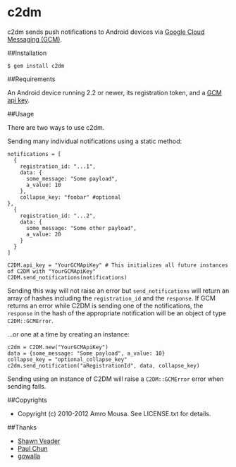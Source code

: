 # c2dm

c2dm sends push notifications to Android devices via [Google Cloud Messaging (GCM)](http://code.google.com/android/c2dm/index.html).

##Installation

    $ gem install c2dm
    
##Requirements

An Android device running 2.2 or newer, its registration token, and a [GCM api key](https://code.google.com/apis/console).

##Usage

There are two ways to use c2dm.

Sending many individual notifications using a static method:

	notifications = [
	  {
	    registration_id: "...1", 
	    data: {
	      some_message: "Some payload",
	      a_value: 10
	    },
	    collapse_key: "foobar" #optional
    },
	  {
	    registration_id: "...2", 
	    data: {
	      some_message: "Some other payload",
	      a_value: 20
	    }
	  }
	]
	
	C2DM.api_key = "YourGCMApiKey" # This initializes all future instances of C2DM with "YourGCMApiKey"
	C2DM.send_notifications(notifications)

Sending this way will not raise an error but `send_notifications` will return an array of 
hashes including the `registration_id` and the `response`. If GCM returns an error while C2DM
is sending one of the notifications, the `response` in the hash of the appropriate notification 
will be an object of type `C2DM::GCMError`.

...or one at a time by creating an instance:

	c2dm = C2DM.new("YourGCMApiKey")
	data = {some_message: "Some payload", a_value: 10}
	collapse_key = "optional_collapse_key"
	c2dm.send_notification("aRegistrationId", data, collapse_key)

Sending using an instance of C2DM will raise a `C2DM::GCMError` error when sending fails.

##Copyrights

* Copyright (c) 2010-2012 Amro Mousa. See LICENSE.txt for details.

##Thanks
* [Shawn Veader](https://github.com/veader)
* [Paul Chun](https://github.com/sixofhearts)
* [gowalla](https://github.com/gowalla)
